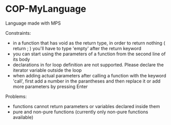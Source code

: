 # COP-MyLanguage
Language made with MPS


Constraints:
- in a function that has void as the return type, in order to return nothing ( return ; ) you'll have to type 'empty' after the return keyword
- you can start using the parameters of a function from the second line of its body
- declarations in for loop definition are not supported. Please declare the iterator variable outside the loop
- when adding actual parameters after calling a function with the keyword 'call', first add a number in the parantheses and then replace it or add more parameters by pressing Enter

Problems:
- functions cannot return parameters or variables declared inside them
- pure and non-pure functions (currently only non-pure functions available)

